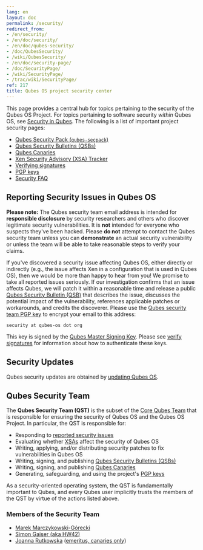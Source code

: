 ```yaml
---
lang: en
layout: doc
permalink: /security/
redirect_from:
- /en/security/
- /en/doc/security/
- /en/doc/qubes-security/
- /doc/QubesSecurity/
- /wiki/QubesSecurity/
- /en/doc/security-page/
- /doc/SecurityPage/
- /wiki/SecurityPage/
- /trac/wiki/SecurityPage/
ref: 217
title: Qubes OS project security center
---
```


This page provides a central hub for topics pertaining to the security of the
Qubes OS Project. For topics pertaining to software security *within* Qubes OS,
see [Security in Qubes](/doc/#security-in-qubes). The following is a list of
important project security pages:

- [Qubes Security Pack (`qubes-secpack`)](/security/pack/)
- [Qubes Security Bulletins (QSBs)](/security/qsb/)
- [Qubes Canaries](/security/canary/)
- [Xen Security Advisory (XSA) Tracker](/security/xsa/)
- [Verifying signatures](/security/verifying-signatures/)
- [PGP keys](https://keys.qubes-os.org/keys/)
- [Security FAQ](/faq/#general--security)

## Reporting Security Issues in Qubes OS

<div class="alert alert-warning" role="alert">
  <i class="fa fa-exclamation-circle"></i>
  <b>Please note:</b> The Qubes security team email address is intended for
  <b>responsible disclosure</b> by security researchers and others who discover
  legitimate security vulnerabilities. It is <b>not</b> intended for everyone
  who suspects they've been hacked. Please <b>do not</b> attempt to contact the
  Qubes security team unless you can <b>demonstrate</b> an actual security
  vulnerability or unless the team will be able to take reasonable steps to
  verify your claims.
</div>

If you've discovered a security issue affecting Qubes OS, either directly or
indirectly (e.g., the issue affects Xen in a configuration that is used in
Qubes OS), then we would be more than happy to hear from you! We promise to
take all reported issues seriously. If our investigation confirms that an issue
affects Qubes, we will patch it within a reasonable time and release a public
[Qubes Security Bulletin (QSB)](/security/qsb/) that describes the issue,
discusses the potential impact of the vulnerability, references applicable
patches or workarounds, and credits the discoverer. Please use the [Qubes
security team PGP
key](https://keys.qubes-os.org/keys/qubes-os-security-team-key.asc) to encrypt
your email to this address:

```
security at qubes-os dot org
```

This key is signed by the [Qubes Master Signing
Key](https://keys.qubes-os.org/keys/qubes-master-signing-key.asc). Please see
[verify signatures](/security/verifying-signatures/) for information about how
to authenticate these keys.

## Security Updates

Qubes security updates are obtained by [updating Qubes
OS](/doc/how-to-update/).

## Qubes Security Team

The **Qubes Security Team (QST)** is the subset of the [Core Qubes
Team](/team/#core-team) that is responsible for ensuring the security of Qubes OS
and the Qubes OS Project. In particular, the QST is responsible for:

- Responding to [reported security
  issues](#reporting-security-issues-in-qubes-os)
- Evaluating whether [XSAs](/security/xsa/) affect the security of Qubes OS
- Writing, applying, and/or distributing security patches to fix
  vulnerabilities in Qubes OS
- Writing, signing, and publishing [Qubes Security Bulletins
  (QSBs)](/security/qsb/)
- Writing, signing, and publishing [Qubes Canaries](/security/canary/)
- Generating, safeguarding, and using the project's [PGP
  keys](https://keys.qubes-os.org/keys/)

As a security-oriented operating system, the QST is fundamentally important to
Qubes, and every Qubes user implicitly trusts the members of the QST by virtue
of the actions listed above.

### Members of the Security Team

- [Marek Marczykowski-Górecki](/team/#marek-marczykowski-górecki)
- [Simon Gaiser (aka HW42)](/team/#simon-gaiser-aka-hw42)
- [Joanna Rutkowska](/team/#joanna-rutkowska) ([emeritus, canaries only](/news/2018/11/05/qubes-security-team-update/))
